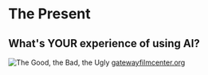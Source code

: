 # The Present

## What's YOUR experience of using AI?

![The Good, the Bad, the Ugly](/goodbadugly.png)
[gatewayfilmcenter.org](https://gatewayfilmcenter.org/movies/the-good-the-bad-and-the-ugly-1966/)
